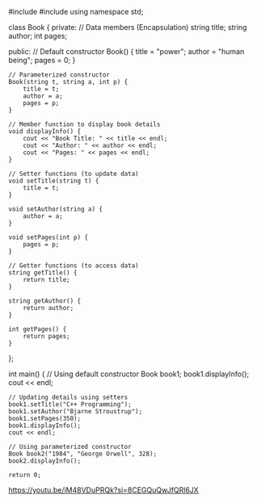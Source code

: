 #include <iostream>
#include <string>
using namespace std;

class Book {
private:
    // Data members (Encapsulation)
    string title;
    string author;
    int pages;

public:
    // Default constructor
    Book() {
        title = "power";
        author = "human being";
        pages = 0;
    }

    // Parameterized constructor
    Book(string t, string a, int p) {
        title = t;
        author = a;
        pages = p;
    }

    // Member function to display book details
    void displayInfo() {
        cout << "Book Title: " << title << endl;
        cout << "Author: " << author << endl;
        cout << "Pages: " << pages << endl;
    }

    // Setter functions (to update data)
    void setTitle(string t) {
        title = t;
    }

    void setAuthor(string a) {
        author = a;
    }

    void setPages(int p) {
        pages = p;
    }

    // Getter functions (to access data)
    string getTitle() {
        return title;
    }

    string getAuthor() {
        return author;
    }

    int getPages() {
        return pages;
    }
};

int main() {
    // Using default constructor
    Book book1;
    book1.displayInfo();
    cout << endl;

    // Updating details using setters
    book1.setTitle("C++ Programming");
    book1.setAuthor("Bjarne Stroustrup");
    book1.setPages(350);
    book1.displayInfo();
    cout << endl;

    // Using parameterized constructor
    Book book2("1984", "George Orwell", 328);
    book2.displayInfo();

    return 0;
https://youtu.be/iM48VDuPRQk?si=8CEGQuQwJfQRl6JX
